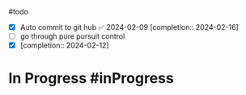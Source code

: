 #todo
- [x] Auto commit to git hub ✅ 2024-02-09  [completion:: 2024-02-16]
- [ ] go through pure pursuit control
- [x]   [completion:: 2024-02-12]

# In Progress #inProgress 